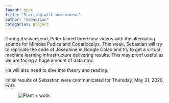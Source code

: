 ```yaml
---
layout: post
title: "Starting with new videos"
author: "Sebastian"
categories: project
---
```


During the weekend, Peter filmed three new videos with the alternating sounds for Mimosa Pudica and Codariocalyx.
This week, Sebastian will try to replicate the code of Josephine in Google Colab and try to get a virtual machine learning infrastructure delivering results.
This may proof useful as we are facing a huge amount of data now.

He will also need to dive into theory and reading.

Initial results of Sebastian were communicated for Thursday, May 21, 2020, EoD.

<figure>
  <img alt="Plant + work" src=" https://images.unsplash.com/photo-1448932223592-d1fc686e76ea?ixlib=rb-1.2.1&ixid=eyJhcHBfaWQiOjEyMDd9&auto=format&fit=crop&w=749&q=80 " />
</figure>
